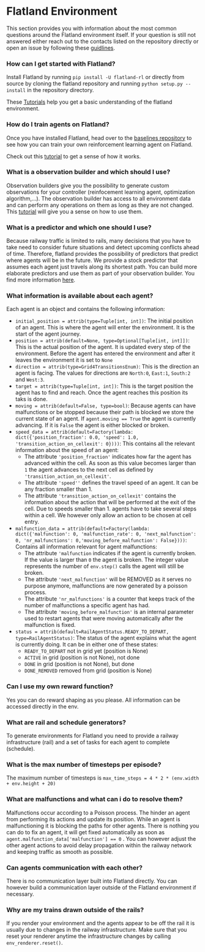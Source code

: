 Flatland Environment
===

This section provides you with information about the most common questions around the Flatland environment itself. If your question is still not answered either reach out to the contacts listed on the repository directly or open an issue by following these [guidlines](http://flatland-rl-docs.s3-website.eu-central-1.amazonaws.com/06_contributing.html).

### How can I get started with Flatland?
Install Flatland by running `pip install -U flatland-rl` or directly from source by cloning the flatland repository and running `python setup.py --install` in the repository directory.

These [Tutorials](http://flatland-rl-docs.s3-website.eu-central-1.amazonaws.com/03_tutorials.html) help you get a basic understanding of the flatland environment.

### How do I train agents on Flatland?
Once you have installed Flatland, head over to the [baselines repository](https://gitlab.aicrowd.com/flatland/baselines) to see how you can train your own reinforcement learning agent on Flatland.

Check out this [tutorial](https://gitlab.aicrowd.com/flatland/baselines/blob/master/torch_training/Getting_Started_Training.md?_ga=2.193077805.1627822449.1571622829-1432296534.1549103074) to get a sense of how it works.

### What is a observation builder and which should I use?
Observation builders give you the possibility to generate custom observations for your controller (reinfocement learning agent, optimization algorithm,...). The observation builder has access to all environment data and can perform any operations on them as long as they are not changed.
This [tutorial](http://flatland-rl-docs.s3-website.eu-central-1.amazonaws.com/03_tutorials.html#custom-observations-and-custom-predictors-tutorial) will give you a sense on how to use them.

### What is a predictor and which one should I use?
Because railway traffic is limited to rails, many decisions that you have to take need to consider future situations and detect upcoming conflicts ahead of time. Therefore, flatland provides the possibility of predictors that predict where agents will be in the future. We provide a stock predictor that assumes each agent just travels along its shortest path.
You can build more elaborate predictors and use them as part of your observation builder. You find more information [here](http://flatland-rl-docs.s3-website.eu-central-1.amazonaws.com/03_tutorials.html#custom-observations-and-custom-predictors-tutorial).

### What information is available about each agent?
Each agent is an object and contains the following information:

- `initial_position = attrib(type=Tuple[int, int])`: The initial position of an agent. This is where the agent will enter the environment. It is the start of the agent journey.
- `position = attrib(default=None, type=Optional[Tuple[int, int]])`: This is the actual position of the agent. It is updated every step of the environment. Before the agent has entered the environment and after it leaves the environment it is set to `None`
- `direction = attrib(type=Grid4TransitionsEnum)`: This is the direction an agent is facing. The values for directions are `North:0`, `East:1`, `South:2` and `West:3`.
- `target = attrib(type=Tuple[int, int])`: This is the target position the agent has to find and reach. Once the agent reaches this position its taks is done.
- `moving = attrib(default=False, type=bool)`: Because agents can have malfunctions or be stopped because their path is blocked we store the current state of an agent. If `agent.moving == True` the agent is currently advancing. If it is `False` the agent is either blocked or broken.
- `speed_data = attrib(default=Factory(lambda: dict({'position_fraction': 0.0, 'speed': 1.0, 'transition_action_on_cellexit': 0})))`: This contains all the relevant information about the speed of an agent:
    - The attribute `'position_fraction'` indicates how far the agent has advanced within the cell. As soon as this value becomes larger than `1` the agent advances to the next cell as defined by `'transition_action_on_cellexit'`.
    - The attribute `'speed''` defines the travel speed of an agent. It can be any fraction smaller than 1.
    - The attribute `'transition_action_on_cellexit'` contains the information about the action that will be performed at the exit of the cell. Due to speeds smaller than 1. agents have to take several steps within a cell. We however only allow an action to be chosen at cell entry.
- `malfunction_data = attrib(default=Factory(lambda: dict({'malfunction': 0, 'malfunction_rate': 0, 'next_malfunction': 0, 'nr_malfunctions': 0,'moving_before_malfunction': False})))`: Contains all information relevant for agent malfunctions:
    - The attribute `'malfunction` indicates if the agent is currently broken. If the value is larger than `0` the agent is broken. The integer value represents the number of `env.step()` calls the agent will still be broken.
    - The attribute `'next_malfunction'` will be REMOVED as it serves no purpose anymore, malfunctions are now generated by a poisson process.
    - The attribute `'nr_malfunctions'` is a counter that keeps track of the number of malfunctions a specific agent has had.
    - The attribute `'moving_before_malfunction'` is an internal parameter used to restart agents that were moving automatically after the malfunction is fixed.
- `status = attrib(default=RailAgentStatus.READY_TO_DEPART, type=RailAgentStatus)`: The status of the agent explains what the agent is currently doing. It can be in either one of these states:
    - `READY_TO_DEPART` not in grid yet (position is None) 
    - `ACTIVE` in grid (position is not None), not done
    - `DONE` in grid (position is not None), but done
    - `DONE_REMOVED` removed from grid (position is None)

### Can I use my own reward function?
Yes you can do reward shaping as you please. All information can be accessed directly in the env.

### What are rail and schedule generators?
To generate environments for Flatland you need to provide a railway infrastructure (rail) and a set of tasks for each agent to complete (schedule).

### What is the max number of timesteps per episode?
The maximum number of timesteps is `max_time_steps = 4 * 2 * (env.width + env.height + 20)`

### What are malfunctions and what can i do to resolve them?
Malfunctions occur according to a Poisson process. The hinder an agent from performing its actions and update its position. While an agent is malfunctioning it is blocking the paths for other agents. There is nothing you can do to fix an agent, it will get fixed automatically as soon as `agent.malfunction_data['malfunction'] == 0` .
You can however adjust the other agent actions to avoid delay propagation within the railway network and keeping traffic as smooth as possible.

### Can agents communication with each other?
There is no communication layer built into Flatland directly. You can however build a communication layer outside of the Flatland environment if necessary.

### Why are my trains drawn outside of the rails?
If you render your environment and the agents appear to be off the rail it is usually due to changes in the railway infrastructure. Make sure that you reset your renderer anytime the infrastructure changes by calling `env_renderer.reset()`.